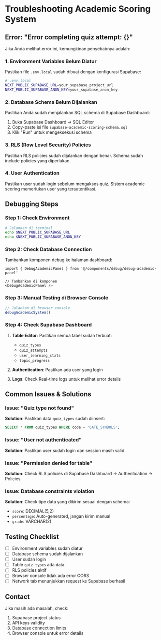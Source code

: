 # Troubleshooting Academic Scoring System

## Error: "Error completing quiz attempt: {}"

Jika Anda melihat error ini, kemungkinan penyebabnya adalah:

### 1. Environment Variables Belum Diatur

Pastikan file `.env.local` sudah dibuat dengan konfigurasi Supabase:

```bash
# .env.local
NEXT_PUBLIC_SUPABASE_URL=your_supabase_project_url
NEXT_PUBLIC_SUPABASE_ANON_KEY=your_supabase_anon_key
```

### 2. Database Schema Belum Dijalankan

Pastikan Anda sudah menjalankan SQL schema di Supabase Dashboard:

1. Buka Supabase Dashboard → SQL Editor
2. Copy-paste isi file `supabase-academic-scoring-schema.sql`
3. Klik "Run" untuk mengeksekusi schema

### 3. RLS (Row Level Security) Policies

Pastikan RLS policies sudah dijalankan dengan benar. Schema sudah include policies yang diperlukan.

### 4. User Authentication

Pastikan user sudah login sebelum mengakses quiz. Sistem academic scoring memerlukan user yang terautentikasi.

## Debugging Steps

### Step 1: Check Environment
```bash
# Jalankan di terminal
echo $NEXT_PUBLIC_SUPABASE_URL
echo $NEXT_PUBLIC_SUPABASE_ANON_KEY
```

### Step 2: Check Database Connection
Tambahkan komponen debug ke halaman dashboard:
```tsx
import { DebugAcademicPanel } from '@/components/debug/debug-academic-panel'

// Tambahkan di komponen
<DebugAcademicPanel />
```

### Step 3: Manual Testing di Browser Console
```javascript
// Jalankan di browser console
debugAcademicSystem()
```

### Step 4: Check Supabase Dashboard

1. **Table Editor**: Pastikan semua tabel sudah terbuat:
   - `quiz_types`
   - `quiz_attempts` 
   - `user_learning_stats`
   - `topic_progress`

2. **Authentication**: Pastikan ada user yang login

3. **Logs**: Check Real-time logs untuk melihat error details

## Common Issues & Solutions

### Issue: "Quiz type not found"
**Solution**: Pastikan data `quiz_types` sudah diinsert:
```sql
SELECT * FROM quiz_types WHERE code = 'GATE_SYMBOLS';
```

### Issue: "User not authenticated"
**Solution**: Pastikan user sudah login dan session masih valid.

### Issue: "Permission denied for table"
**Solution**: Check RLS policies di Supabase Dashboard → Authentication → Policies

### Issue: Database constraints violation
**Solution**: Check tipe data yang dikirim sesuai dengan schema:
- `score`: DECIMAL(5,2)
- `percentage`: Auto-generated, jangan kirim manual
- `grade`: VARCHAR(2)

## Testing Checklist

- [ ] Environment variables sudah diatur
- [ ] Database schema sudah dijalankan
- [ ] User sudah login
- [ ] Table `quiz_types` ada data
- [ ] RLS policies aktif
- [ ] Browser console tidak ada error CORS
- [ ] Network tab menunjukkan request ke Supabase berhasil

## Contact

Jika masih ada masalah, check:
1. Supabase project status
2. API keys validity
3. Database connection limits
4. Browser console untuk error details
